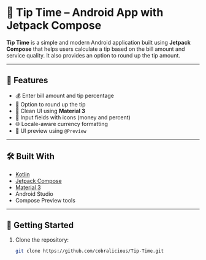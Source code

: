 # 💸 Tip Time – Android App with Jetpack Compose

**Tip Time** is a simple and modern Android application built using **Jetpack Compose** that helps users calculate a tip based on the bill amount and service quality. It also provides an option to round up the tip amount.

---

## 📱 Features

- 💰 Enter bill amount and tip percentage  
- 🔢 Option to round up the tip  
- 🎨 Clean UI using **Material 3**  
- 🧩 Input fields with icons (money and percent)  
- 🌐 Locale-aware currency formatting  
- 🧪 UI preview using `@Preview`

---

## 🛠️ Built With

- [Kotlin](https://kotlinlang.org/)
- [Jetpack Compose](https://developer.android.com/jetpack/compose)
- [Material 3](https://m3.material.io/)
- Android Studio
- Compose Preview tools

---

## 🚀 Getting Started

1. Clone the repository:
   ```bash
   git clone https://github.com/cobralicious/Tip-Time.git
